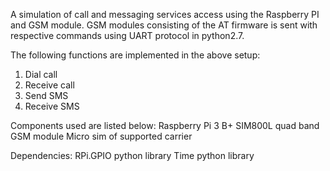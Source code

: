 A simulation of  call and messaging services access using the Raspberry PI and
GSM module. GSM modules consisting of the AT firmware is sent with respective 
commands using UART protocol in python2.7.

The following functions are implemented in the above setup:
1. Dial call
2. Receive call
3. Send SMS
4. Receive SMS

Components used are listed below:
Raspberry Pi 3 B+
SIM800L quad band GSM module
Micro sim of supported carrier

Dependencies:
RPi.GPIO python library
Time python library
